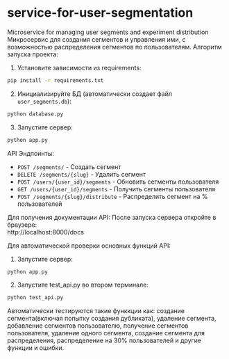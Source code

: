 # service-for-user-segmentation
Microservice for managing user segments and experiment distribution
Микросервис для создания сегментов и управления ими, с возможностью распределения сегментов по пользователям.
Алгоритм запуска проекта:
1. Установите зависимости из requirements:
```bash
pip install -r requirements.txt
```
2. Инициализируйте БД (автоматически создает файл `user_segments.db`):
```bash
python database.py
```
3. Запустите сервер:
```bash
python app.py
```
API Эндпоинты:
- `POST /segments/` - Создать сегмент
- `DELETE /segments/{slug}` - Удалить сегмент
- `POST /users/{user_id}/segments` - Обновить сегменты пользователя
- `GET /users/{user_id}/segments` - Получить сегменты пользователя
- `POST /segments/{slug}/distribute` - Распределить сегмент на % пользователей

Для получения документации API:
После запуска сервера откройте в браузере:  
http://localhost:8000/docs

Для автоматической проверки основных функций API:
1. Запустите сервер:
```bash
python app.py
```
2. Запустите test_api.py во втором терминале:
``` bash
python test_api.py
```
Автоматически тестируются такие функкции как: cоздание сегмента(включая попытку создания дубликата), удаление сегмента, добавление сегментов пользователю, получение сегментов пользователя, удаление одного сегмента, создание сегмента для распределения, распределение на 30% пользователей и другие функции и ошибки.
